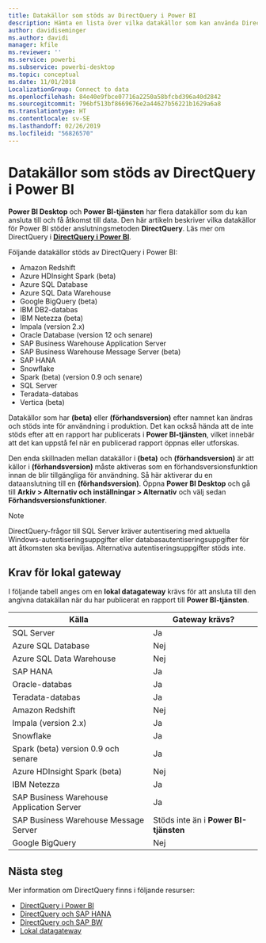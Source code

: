 ```yaml
---
title: Datakällor som stöds av DirectQuery i Power BI
description: Hämta en lista över vilka datakällor som kan använda DirectQuery.
author: davidiseminger
ms.author: davidi
manager: kfile
ms.reviewer: ''
ms.service: powerbi
ms.subservice: powerbi-desktop
ms.topic: conceptual
ms.date: 11/01/2018
LocalizationGroup: Connect to data
ms.openlocfilehash: 84e40e9fbce07716a2250a58bfcbd396a40d2842
ms.sourcegitcommit: 796bf513bf8669676e2a44627b56221b1629a6a8
ms.translationtype: HT
ms.contentlocale: sv-SE
ms.lasthandoff: 02/26/2019
ms.locfileid: "56826570"
---
```

# <a name="data-sources-supported-by-directquery-in-power-bi"></a>Datakällor som stöds av DirectQuery i Power BI

**Power BI Desktop** och **Power BI-tjänsten** har flera datakällor som du kan ansluta till och få åtkomst till data. Den här artikeln beskriver vilka datakällor för Power BI stöder anslutningsmetoden **DirectQuery**. Läs mer om DirectQuery i [**DirectQuery i Power BI**](desktop-directquery-about.md).

Följande datakällor stöds av DirectQuery i Power BI:

* Amazon Redshift
* Azure HDInsight Spark (beta)
* Azure SQL Database
* Azure SQL Data Warehouse
* Google BigQuery (beta)
* IBM DB2-databas
* IBM Netezza (beta)
* Impala (version 2.x)
* Oracle Database (version 12 och senare)
* SAP Business Warehouse Application Server
* SAP Business Warehouse Message Server (beta)
* SAP HANA
* Snowflake
* Spark (beta) (version 0.9 och senare)
* SQL Server
* Teradata-databas
* Vertica (beta)

Datakällor som har **(beta)** eller **(förhandsversion)** efter namnet kan ändras och stöds inte för användning i produktion. Det kan också hända att de inte stöds efter att en rapport har publicerats i **Power BI-tjänsten**, vilket innebär att det kan uppstå fel när en publicerad rapport öppnas eller utforskas.

Den enda skillnaden mellan datakällor i **(beta)** och **(förhandsversion)** är att källor i **(förhandsversion)** måste aktiveras som en förhandsversionsfunktion innan de blir tillgängliga för användning. Så här aktiverar du en dataanslutning till en **(förhandsversion)**. Öppna **Power BI Desktop** och gå till **Arkiv > Alternativ och inställningar > Alternativ** och välj sedan **Förhandsversionsfunktioner**.

> [!NOTE]
> DirectQuery-frågor till SQL Server kräver autentisering med aktuella Windows-autentiseringsuppgifter eller databasautentiseringsuppgifter för att åtkomsten ska beviljas. Alternativa autentiseringsuppgifter stöds inte.
>

## <a name="on-premises-gateway-requirements"></a>Krav för lokal gateway
I följande tabell anges om en **lokal datagateway** krävs för att ansluta till den angivna datakällan när du har publicerat en rapport till **Power BI-tjänsten**.

| Källa | Gateway krävs? |
| --- | --- |
| SQL Server |Ja |
| Azure SQL Database |Nej |
| Azure SQL Data Warehouse |Nej |
| SAP HANA |Ja |
| Oracle-databas |Ja |
| Teradata-databas |Ja |
| Amazon Redshift |Nej |
| Impala (version 2.x) |Ja |
| Snowflake |Ja |
| Spark (beta) version 0.9 och senare |Ja |
| Azure HDInsight Spark (beta) |Nej |
| IBM Netezza |Ja |
| SAP Business Warehouse Application Server |Ja |
| SAP Business Warehouse Message Server |Stöds inte än i **Power BI-tjänsten** |
| Google BigQuery |Nej |


## <a name="next-steps"></a>Nästa steg
Mer information om DirectQuery finns i följande resurser:

* [DirectQuery i Power BI](desktop-directquery-about.md)
* [DirectQuery och SAP HANA](desktop-directquery-sap-hana.md)
* [DirectQuery och SAP BW](desktop-directquery-sap-bw.md)
* [Lokal datagateway](service-gateway-onprem.md)

